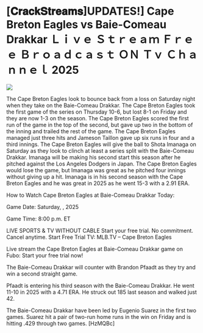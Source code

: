 # [𝐂𝐫𝐚𝐜𝐤𝐒𝐭𝐫𝐞𝐚𝐦𝐬]UPDATES!] Cape Breton Eagles vs Baie-Comeau Drakkar Ｌｉｖｅ Ｓｔｒｅａｍ Ｆｒｅｅ Ｂｒｏａｄｃａｓｔ ＯＮ Ｔｖ Ｃｈａｎｎｅｌ  2025  
  
  
[![](https://i.imgur.com/qSNzIqt.png)](https://movie.rssnews.media/ezIbwac.php)  
  
The Cape Breton Eagles look to bounce back from a loss on Saturday night when they take on the Baie-Comeau Drakkar. The Cape Breton Eagles took the first game of the series on Thursday 10-6, but lost 8-1 on Friday and they are now 1-3 on the season. The Cape Breton Eagles scored the first run of the game in the top of the second, but gave up two in the bottom of the inning and trailed the rest of the game. The Cape Breton Eagles managed just three hits and Jameson Taillon gave up six runs in four and a third innings. The Cape Breton Eagles will give the ball to Shota Imanaga on Saturday as they look to clinch at least a series split with the Baie-Comeau Drakkar. Imanaga will be making his second start this season after he pitched against the Los Angeles Dodgers in Japan. The Cape Breton Eagles would lose the game, but Imanaga was great as he pitched four innings without giving up a hit. Imanaga is in his second season with the Cape Breton Eagles and he was great in 2025 as he went 15-3 with a 2.91 ERA.

How to Watch Cape Breton Eagles at Baie-Comeau Drakkar Today:

Game Date: Saturday, , 2025

Game Time: 8:00 p.m. ET

LIVE SPORTS & TV WITHOUT CABLE
Start your free trial. No commitment. Cancel anytime.
Start Free Trial
TV: MLB.TV – Cape Breton Eagles

Live stream the Cape Breton Eagles at Baie-Comeau Drakkar game on Fubo: Start your free trial now!

The Baie-Comeau Drakkar will counter with Brandon Pfaadt as they try and win a second straight game.

Pfaadt is entering his third season with the Baie-Comeau Drakkar. He went 11-10 in 2025 with a 4.71 ERA. He struck out 185 last season and walked just 42.

The Baie-Comeau Drakkar have been led by Eugenio Suarez in the first two games. Suarez hit a pair of two-run home runs in the win on Friday and is hitting .429 through two games. [HzMQBc]
